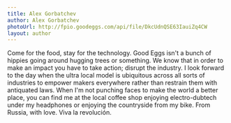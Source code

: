 ```yaml
---
title: Alex Gorbatchev
author: Alex Gorbatchev
photoUrl: http://fpio.goodeggs.com/api/file/DkcUdnQSE63IauiZq4CW
layout: author
---
```


Come for the food, stay for the technology. Good Eggs isn't a bunch of hippies going around hugging trees or something. We know that in order to make an impact you have to take action; disrupt the industry. I look forward to the day when the ultra local model is ubiquitous across all sorts of industries to empower makers everywhere rather than restrain them with antiquated laws. When I'm not punching faces to make the world a better place, you can find me at the local coffee shop enjoying electro-dubtech under my headphones or enjoying the countryside from my bike. From Russia, with love. Viva la revolución.